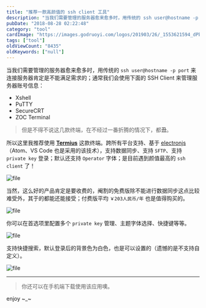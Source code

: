 ```yaml
---
title: "推荐一款高颜值的 ssh client 工具"
description: "当我们需要管理的服务器愈来愈多时，用传统的 ssh user@hostname -p port 来连接服务器肯定是不能满足需求的；通常我们会使用下面的 ssh client 来管理服务器账号信息"
pubDate: "2018-08-28 02:22:48"
category: "tool"
cardImage: "https://images.godruoyi.com/logos/201903/26/_1553621594_dPbjOyaEBG.jpg"
tags: ["tool"]
oldViewCount: "8435"
oldKeywords: ["null"]
---
```


当我们需要管理的服务器愈来愈多时，用传统的 `ssh user@hostname -p port` 来连接服务器肯定是不能满足需求的；通常我们会使用下面的 SSH Client 来管理服务器账号信息：

* Xshell
* PuTTY
* SecureCRT
* ZOC Terminal

> 但是不得不说这几款终端，在不经过一番折腾的情况下，都**丑**。

所以这里我推荐使用 **[Termius](https://www.termius.com/)** 这款终端。跨所有平台支持、基于 [electronjs](https://electronjs.org/)（Atom、VS Code 也是采用的该技术），支持数据同步、支持 `SFTP`、支持 `private key` 登录；默认还支持 `Operator` 字体；是目前遇到颜值最高的 `ssh client` 了！

![file](https://images.godruoyi.com/posts/201911/05/_1572945788_FLSKePt0Gx.png)

当然，这么好的产品肯定是要收费的，阉割的免费版除不能进行数据同步这点比较难受外，其于的都能还能接受；付费版平均 `￥203人民币/年` 也是值得购买的。

![file](https://images.godruoyi.com/posts/201808/27/1_1535365085_04N0jAvtwV.png)

你可以在首选项里配置多个 `private key` 管理、主题字体选择、快捷键等等。

![file](https://images.godruoyi.com/posts/201911/05/_1572945902_RatO2rEh92.png)

支持快捷搜索，默认登录后的背景色为白色，也是可以设置的（遗憾的是不支持自定义）。

![file](https://images.godruoyi.com/posts/201808/27/1_1535365368_iJTTEAJZmg.gif)

-----------

> 你还可以在手机端下载使用该应用噢。

enjoy ~_~
